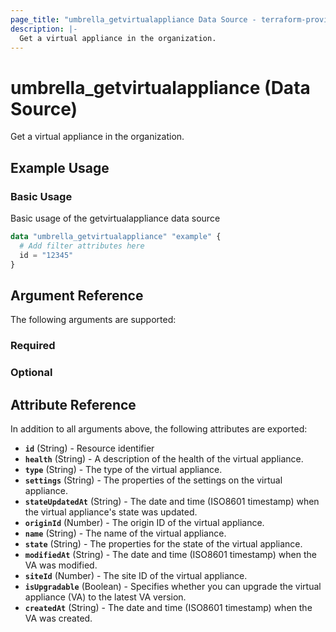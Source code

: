 ```yaml
---
page_title: "umbrella_getvirtualappliance Data Source - terraform-provider-umbrella"
description: |-
  Get a virtual appliance in the organization.
---
```


# umbrella_getvirtualappliance (Data Source)

Get a virtual appliance in the organization.

## Example Usage


### Basic Usage

Basic usage of the getvirtualappliance data source

```terraform
data "umbrella_getvirtualappliance" "example" {
  # Add filter attributes here
  id = "12345"
}
```



## Argument Reference

The following arguments are supported:

### Required



### Optional



## Attribute Reference

In addition to all arguments above, the following attributes are exported:

- **`id`** (String) - Resource identifier
- **`health`** (String) - A description of the health of the virtual appliance.
- **`type`** (String) - The type of the virtual appliance.
- **`settings`** (String) - The properties of the settings on the virtual appliance.
- **`stateUpdatedAt`** (String) - The date and time (ISO8601 timestamp) when the virtual appliance's state was updated.
- **`originId`** (Number) - The origin ID of the virtual appliance.
- **`name`** (String) - The name of the virtual appliance.
- **`state`** (String) - The properties for the state of the virtual appliance.
- **`modifiedAt`** (String) - The date and time (ISO8601 timestamp) when the VA was modified.
- **`siteId`** (Number) - The site ID of the virtual appliance.
- **`isUpgradable`** (Boolean) - Specifies whether you can upgrade the virtual appliance (VA) to the latest VA version.
- **`createdAt`** (String) - The date and time (ISO8601 timestamp) when the VA was created.



